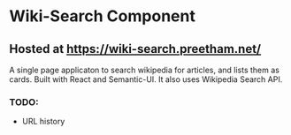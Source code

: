 # Wiki-Search Component

## Hosted at https://wiki-search.preetham.net/

A single page applicaton to search wikipedia for articles, and lists them as cards.
Built with React and Semantic-UI. It also uses Wikipedia Search API.

### TODO:
+ URL history
